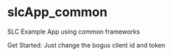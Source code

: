 slcApp_common
==============

SLC Example App using common frameworks

Get Started: Just change the bogus client id and token
